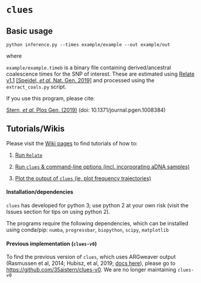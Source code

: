 # `clues`

## Basic usage

`
python inference.py --times example/example --out example/out
`

where 

`example/example.timeb` is a binary file containing derived/ancestral coalescence times for the SNP of interest. These are estimated using [Relate v1.1](https://myersgroup.github.io/relate/) [[Speidel, *et al.* Nat. Gen. 2019]](https://www.nature.com/articles/s41588-019-0484-x) and processed using the `extract_coals.py` script. 

If you use this program, please cite:
  
  [Stern, *et al.* Plos Gen. (2019)](https://journals.plos.org/plosgenetics/article/metrics?id=10.1371/journal.pgen.1008384) (doi: 10.1371/journal.pgen.1008384)

## Tutorials/Wikis

Please visit the [Wiki pages](https://github.com/35ajstern/clues/wiki/Sampling-&-extracting-coalescence-times) to find tutorials of how to:

  1. [Run `Relate`](https://github.com/35ajstern/clues/wiki/Sampling-coalescence-times-with-Relate)
      
  2. [Run `clues` & command-line options (incl. incorporating aDNA samples)](https://github.com/35ajstern/clues/wiki/Command-line-options-for-CLUES)
      
  3. [Plot the output of `clues` (ie, plot frequency trajectories)](https://github.com/35ajstern/clues/wiki/CLUES-output-&-Plotting-trajectories)
      
#### Installation/dependencies

`clues` has developed for python 3; use python 2 at your own risk (visit the Issues section for tips on using python 2).

The programs require the following dependencies, which can be installed using conda/pip: `numba`, `progressbar`, `biopython`, `scipy`, `matplotlib`

#### Previous implementation (`clues-v0`)

To find the previous version of `clues`, which uses ARGweaver output (Rasmussen et al, 2014; Hubisz, et al, 2019; [docs here](http://compgen.cshl.edu/ARGweaver/doc/argweaver-d-manual.html)), please go to https://github.com/35ajstern/clues-v0. We are no longer maintaining `clues-v0`
